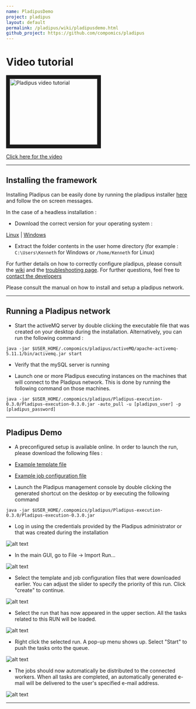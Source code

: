 ```yaml
---
name: PladipusDemo
project: pladipus
layout: default
permalink: /pladipus/wiki/pladipusdemo.html
github_project: https://github.com/compomics/pladipus
---
```


# Video tutorial

<a href="https://www.youtube.com/watch?v=ZQff2Yqhgrk" target="_blank"><img src="http://img.youtube.com/vi/ZQff2Yqhgrk/0.jpg" 
alt="Pladipus video tutorial" width="240" height="180" border="10" /></a>

[Click here for the video](https://www.youtube.com/watch?v=ZQff2Yqhgrk)

----

## Installing the framework

Installing Pladipus can be easily done by running the pladipus installer [here](http://genesis.ugent.be/pladipus/download/Pladipus-installer-0.3.0.jar) and follow the on screen messages. 

In the case of a headless installation : 

* Download the correct version for your operating system : 

[Linux](http://genesis.ugent.be/pladipus/download/pladipus-linux) | [Windows](http://genesis.ugent.be/pladipus/download/pladipus-windows) 

* Extract the folder contents in the user home directory (for example : `C:\Users\Kenneth` for Windows or `/home/Kenneth` for Linux)

For further details on how to correctly configure pladipus, please consult the [wiki](/pladipus/wiki/settings.html) and the [troubleshooting page](/pladipus/wiki/troubleshooting.html). For further questions, feel free to  [contact the developers](mailto:kenneth.verheggen@ugent.be)

Please consult the manual on how to install and setup a pladipus network.

----

## Running a Pladipus network

* Start the activeMQ server by double clicking the executable file that was created on your desktop during the installation. Alternatively, you can run the following command : 

`java -jar $USER_HOME/.compomics/pladipus/activeMQ/apache-activemq-5.11.1/bin/activemq.jar start`

* Verify that the mySQL server is running

* Launch one or more Pladipus executing instances on the machines that will connect to the Pladipus network. This is done by running the following command on those machines. 

`java -jar $USER_HOME/.compomics/pladipus/Pladipus-execution-0.3.0/Pladipus-execution-0.3.0.jar -auto_pull -u [pladipus_user] -p [pladipus_password]`

----

## Pladipus Demo

* A preconfigured setup is available online. In order to launch the run, please download the following files : 

- [Example template file](http://genesis.ugent.be/pladipus/examples/sequence_database_search/configuration/example_template.xml)

- [Example job configuration file](http://genesis.ugent.be/pladipus/examples/sequence_database_search/configuration/example_configuration.tsv)

* Launch the Pladipus management console by double clicking the generated shortcut on the desktop or by executing the following command

`java -jar $USER_HOME/.compomics/pladipus/Pladipus-execution-0.3.0/Pladipus-execution-0.3.0.jar` 

* Log in using the credentials provided by the Pladipus administrator or that was created during the installation

![alt text](https://github.com/compomics/pladipus/wiki/Pladipus_login.png)

* In the main GUI, go to File -> Import Run...

![alt text](https://github.com/compomics/pladipus/wiki/Import_Run_GUI.png)

* Select the template and job configuration files that were downloaded earlier. You can adjust the slider to specify the priority of this run. Click "create" to continue.

![alt text](https://github.com/compomics/pladipus/wiki/Import_Run_GUI_files.png)

* Select the run that has now appeared in the upper section. All the tasks related to this RUN will be loaded.

![alt text](https://github.com/compomics/pladipus/wiki/Run_Selection_GUI.png)

* Right click the selected run. A pop-up menu shows up. Select "Start" to push the tasks onto the queue.

![alt text](https://github.com/compomics/pladipus/wiki/Run_Start.png)

* The jobs should now automatically be distributed to the connected workers. When all tasks are completed, an automatically generated e-mail will be delivered to the user's specified e-mail address.

![alt text](https://github.com/compomics/pladipus/wiki/Run_End.png)


----